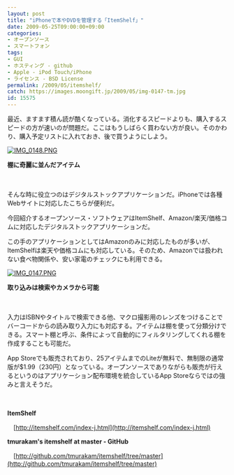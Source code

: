 ```yaml
---
layout: post
title: "iPhoneで本やDVDを管理する「ItemShelf」"
date: 2009-05-25T09:00:00+09:00
categories:
- オープンソース
- スマートフォン
tags: 
- GUI
- ホスティング - github
- Apple - iPod Touch/iPhone
- ライセンス - BSD License
permalink: /2009/05/itemshelf/
catch: https://images.moongift.jp/2009/05/img-0147-tm.jpg
id: 15575
---
```

最近、ますます積ん読が酷くなっている。消化するスピードよりも、購入するスピードの方が速いのが問題だ。ここはもうしばらく買わない方が良い。そのかわり、購入予定リストに入れておき、後で買うようにしよう。

  

[![IMG_0148.PNG](https://images.moongift.jp/2009/05/img-0148-tm.jpg)](https://images.moongift.jp/2009/05/img-0148.png)  
  
**棚に奇麗に並んだアイテム**

  

　

  

そんな時に役立つのはデジタルストックアプリケーションだ。iPhoneでは各種Webサイトに対応したこちらが便利だ。

  

今回紹介するオープンソース・ソフトウェアはItemShelf、Amazon/楽天/価格コムに対応したデジタルストックアプリケーションだ。

  
<!--more-->

この手のアプリケーションとしてはAmazonのみに対応したものが多いが、ItemShelfは楽天や価格コムにも対応している。そのため、Amazonでは扱われない食べ物関係や、安い家電のチェックにも利用できる。

  

[![IMG_0147.PNG](https://images.moongift.jp/2009/05/img-0147-tm.jpg)](https://images.moongift.jp/2009/05/img-0147.png)  
  
**取り込みは検索やカメラから可能**

  

　

  

入力はISBNやタイトルで検索できる他、マクロ撮影用のレンズをつけることでバーコードからの読み取り入力にも対応する。アイテムは棚を使って分類分けできる。スマート棚と呼ぶ、条件によって自動的にフィルタリングしてくれる棚を作成することも可能だ。

  

App Storeでも販売されており、25アイテムまでのLiteが無料で、無制限の通常版が$1.99（230円）となっている。オープンソースでありながらも販売が行えるというのはアプリケーション配布環境を統合しているApp Storeならではの強みと言えそうだ。

  

　

  

**ItemShelf**  
  
　[http://itemshelf.com/index-j.html](http://itemshelf.com/index-j.html)

  

**tmurakam's itemshelf at master - GitHub**  
  
　[http://github.com/tmurakam/itemshelf/tree/master](http://github.com/tmurakam/itemshelf/tree/master)

  
